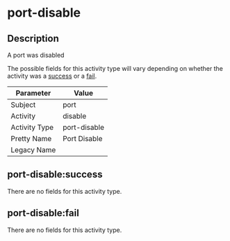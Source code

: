 port-disable
============

Description
-----------
A port was disabled

The possible fields for this activity type will vary depending on whether the activity was a [success](#port-disablesuccess) or a [fail](#port-disablefail).

| Parameter     | Value        |
| ------------- | ------------ |
| Subject       | port         |
| Activity      | disable      |
| Activity Type | port-disable |
| Pretty Name   | Port Disable |
| Legacy Name   |              |

port-disable:success
--------------------

There are no fields for this activity type.


port-disable:fail
-----------------

There are no fields for this activity type.
